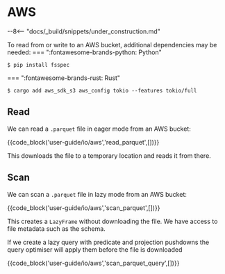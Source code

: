 # AWS

--8<-- "docs/_build/snippets/under_construction.md"

To read from or write to an AWS bucket, additional dependencies may be needed:
=== ":fontawesome-brands-python: Python"

```shell
$ pip install fsspec
```

=== ":fontawesome-brands-rust: Rust"

```shell
$ cargo add aws_sdk_s3 aws_config tokio --features tokio/full
```

## Read

We can read a `.parquet` file in eager mode from an AWS bucket:

{{code_block('user-guide/io/aws','read_parquet',[])}}

This downloads the file to a temporary location and reads it from there.

## Scan

We can scan a `.parquet` file in lazy mode from an AWS bucket:

{{code_block('user-guide/io/aws','scan_parquet',[])}}

This creates a `LazyFrame` without downloading the file. We have access to file metadata such as the schema.

If we create a lazy query with predicate and projection pushdowns the query optimiser will apply them before the file is downloaded

{{code_block('user-guide/io/aws','scan_parquet_query',[])}}

